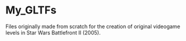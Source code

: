 # My_GLTFs
Files originally made from scratch for the creation of original videogame levels in Star Wars Battlefront II (2005).
